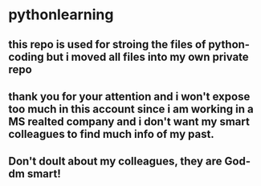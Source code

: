 # pythonlearning
## this repo is used for stroing the files of python-coding but i moved all files into my own private repo
## thank you for your attention and i won't expose too much in this account since i am working in a MS realted company and i don't want my smart colleagues to find much info of my past.
## Don't doult about my colleagues, they are God-dm smart!
